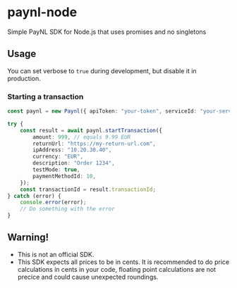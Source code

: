 # paynl-node

Simple PayNL SDK for Node.js that uses promises and no singletons

## Usage

You can set verbose to `true` during development, but disable it in production.

### Starting a transaction

```typescript
const paynl = new Paynl({ apiToken: "your-token", serviceId: "your-service-id", verbose: true });

try {
    const result = await paynl.startTransaction({
        amount: 999, // equals 9.99 EUR
        returnUrl: "https://my-return-url.com",
        ipAddress: "10.20.30.40",
        currency: "EUR",
        description: "Order 1234",
        testMode: true,
        paymentMethodId: 10,
    });
    const transactionId = result.transactionId;
} catch (error) {
    console.error(error);
    // Do something with the error
}
```

## Warning!

-   This is not an official SDK.
-   This SDK expects all prices to be in cents. It is recommended to do price calculations in cents in your code, floating point calculations are not precice and could cause unexpected roundings.
